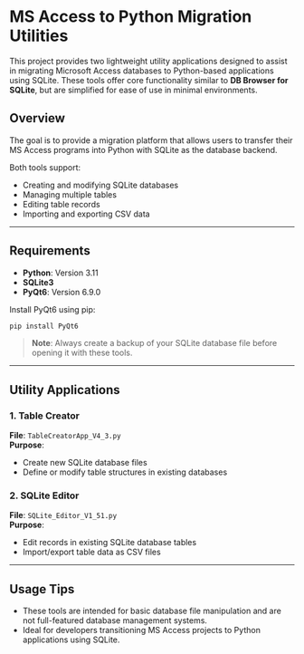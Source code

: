 # MS Access to Python Migration Utilities

This project provides two lightweight utility applications designed to assist in migrating Microsoft Access databases to Python-based applications using SQLite. These tools offer core functionality similar to **DB Browser for SQLite**, but are simplified for ease of use in minimal environments.

## Overview

The goal is to provide a migration platform that allows users to transfer their MS Access programs into Python with SQLite as the database backend.

Both tools support:
- Creating and modifying SQLite databases
- Managing multiple tables
- Editing table records
- Importing and exporting CSV data

---

## Requirements

- **Python**: Version 3.11
- **SQLite3**
- **PyQt6**: Version 6.9.0

Install PyQt6 using pip:

```bash
pip install PyQt6
```

> **Note**: Always create a backup of your SQLite database file before opening it with these tools.

---

## Utility Applications

### 1. Table Creator  
**File**: `TableCreatorApp_V4_3.py`  
**Purpose**:  
- Create new SQLite database files  
- Define or modify table structures in existing databases  

### 2. SQLite Editor  
**File**: `SQLite_Editor_V1_51.py`  
**Purpose**:  
- Edit records in existing SQLite database tables  
- Import/export table data as CSV files  

---

## Usage Tips

- These tools are intended for basic database file manipulation and are not full-featured database management systems.
- Ideal for developers transitioning MS Access projects to Python applications using SQLite.
